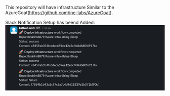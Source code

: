 This repository will have infrastructure Similar to the AzureGoat(https://github.com/ine-labs/AzureGoat).

Slack Notification Setup has beend Added:
![alt text](./assets/image.png)